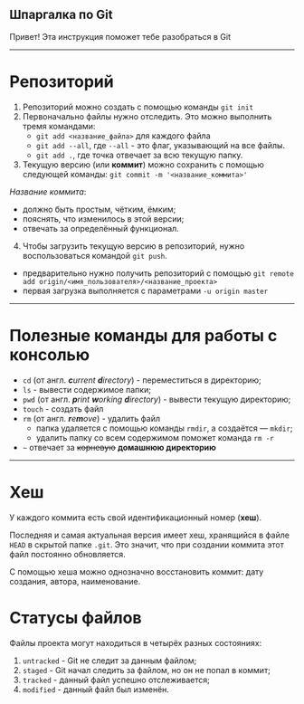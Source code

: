 ## Шпаргалка по Git

Привет! Эта инструкция поможет тебе разобраться в Git

---

# Репозиторий

1. Репозиторий можно создать с помощью команды `git init`
2. Первоначально файлы нужно отследить. Это можно выполнить тремя командами:
	- `git add <название_файла>` для каждого файла
	- `git add --all`, где `--all` - это флаг, указывающий на все файлы.
 	- `git add .`, где точка отвечает за всю текущую папку.
3. Текущую версию (или **коммит**) можно сохранить с помощью следующей команды:
`git commit -m '<название_коммита>'`

_Название коммита_:
* должно быть простым, чётким, ёмким;
* пояснять, что изменилось в этой версии;
* отвечать за определённый функционал.

4. Чтобы загрузить текущую версию в репозиторий, нужно воспользоваться командой `git push`.
  - предварительно нужно получить репозиторий с помощью `git remote add origin/<имя_пользователя>/<название_проекта>`
  - первая загрузка выполняется с параметрами `-u origin master`
---

# Полезные команды для работы с консолью

* `cd` (от англ. _**c**urrent **d**irectory_) - переместиться в директорию;
* `ls` - вывести содержимое папки;
* `pwd` (от англ. _**p**rint **w**orking **d**irectory_) - вывести текущую директорию;
* `touch` - создать файл
* `rm` (от англ. _**r**e**m**ove_) - удалить файл
	- папка удаляется с помощью команды `rmdir`, а создаётся — `mkdir`;
	- удалить папку со всем содержимом поможет команда `rm -r`
* `~` отвечает за ~~корневую~~ **домашнюю директорию**

---

# Хеш

У каждого коммита есть свой идентификационный номер (**хеш**).

Последняя и самая актуальная версия имеет хеш, хранящийся в файле `HEAD` в скрытой папке `.git`. Это значит, что при создании коммита этот файл постоянно обновляется.

С помощью хеша можно однозначно восстановить коммит: дату создания, автора, наименование.

# Статусы файлов

Файлы проекта могут находиться в четырёх разных состояниях:
1. `untracked` - Git не следит за данным файлом;
2. `staged` - Git начал следить за файлом, но он не попал в коммит;
3. `tracked` - данный файл успешно отслеживается;
4. `modified` - данный файл был изменён.	